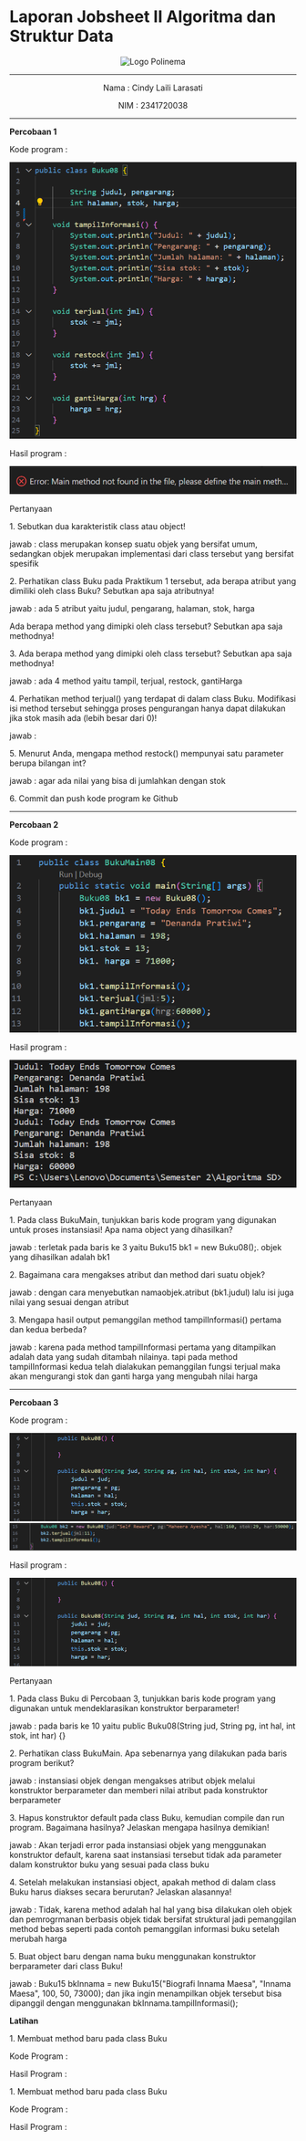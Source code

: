 # Laporan Jobsheet II Algoritma dan Struktur Data
<p align="center">
   <img src="https://static.wikia.nocookie.net/logopedia/images/8/8a/Politeknik_Negeri_Malang.png/revision/latest?cb=20190922202558 " alt="Logo Polinema" width="30%"> 
</p>
<hr>
<p align="center">Nama : Cindy Laili Larasati</p>
<p align="center">NIM : 2341720038</p>
<hr>
<b>Percobaan 1</b>
<p>Kode program :</p>
<p align="center">
    <img src="Gambar/KodePercobaan1.png">
</p>
<p>Hasil program :</p>
<p align="center">
    <img src="Gambar/HasilPercobaan1.png">
</p>
<p>Pertanyaan</p>
<p>1. Sebutkan dua karakteristik class atau object!</p>
<p>jawab : class merupakan konsep suatu objek yang bersifat umum, sedangkan objek merupakan implementasi dari class tersebut yang bersifat spesifik</p>
<p>2. Perhatikan class Buku pada Praktikum 1 tersebut, ada berapa atribut yang dimiliki oleh class
Buku? Sebutkan apa saja atributnya!</p>
<p> jawab : ada 5 atribut yaitu judul, pengarang, halaman, stok, harga</p>
<p>Ada berapa method yang dimipki oleh class tersebut? Sebutkan apa saja methodnya!</p>
<p>3. Ada berapa method yang dimipki oleh class tersebut? Sebutkan apa saja methodnya!</p>
<p>jawab : ada 4 method yaitu tampil, terjual, restock, gantiHarga</p>
<p>4. Perhatikan method terjual() yang terdapat di dalam class Buku. Modifikasi isi method tersebut sehingga proses pengurangan hanya dapat dilakukan jika stok masih ada (lebih besar dari 0)!</p>
<p>jawab : </p>
<p>5. Menurut Anda, mengapa method restock() mempunyai satu parameter berupa bilangan int?</p>
<p>jawab : agar ada nilai yang bisa di jumlahkan dengan stok</p>
<p>6. Commit dan push kode program ke Github</p>
<hr>
<b>Percobaan 2</b>
<p>Kode program :</p>
<p align="center">
    <img src="Gambar/KodePercobaan2.png">
</p>
<p>Hasil program :</p>
<p align="center">
    <img src="Gambar/HasilPercobaan2.png">
</p>
<p>Pertanyaan</p>
<p>1. Pada class BukuMain, tunjukkan baris kode program yang digunakan untuk proses instansiasi! Apa nama object yang dihasilkan?</p>
<p> jawab : terletak pada baris ke 3 yaitu Buku15 bk1 = new Buku08();. objek yang dihasilkan adalah bk1</p>
<p>2. Bagaimana cara mengakses atribut dan method dari suatu objek?</p>
<p>jawab : dengan cara menyebutkan namaobjek.atribut (bk1.judul) lalu isi juga nilai yang sesuai dengan atribut</p>
<p>3. Mengapa hasil output pemanggilan method tampilInformasi() pertama dan kedua berbeda?</p>
<p>jawab : karena pada method tampilInformasi pertama yang ditampilkan adalah data yang sudah ditambah nilainya. tapi pada method tampilInformasi kedua telah dialakukan pemanggilan fungsi terjual maka akan mengurangi stok dan ganti harga yang mengubah nilai harga</p>
<hr>
<b>Percobaan 3</b>
<p>Kode program :</p>
<p align="center">
    <img src="Gambar/KodePercobaan3.png">
    <img src="Gambar/KodePercobaan3_2.png">
</p>
<p>Hasil program :</p>
<p align="center">
    <img src="Gambar/KodePercobaan3.png">
</p>
<p>Pertanyaan</p>
<p>1. Pada class Buku di Percobaan 3, tunjukkan baris kode program yang digunakan untuk mendeklarasikan konstruktor berparameter!</p>
<p>jawab : pada baris ke 10 yaitu  public Buku08(String jud, String pg, int hal, int stok, int har) {}</p>
<p>2. Perhatikan class BukuMain. Apa sebenarnya yang dilakukan pada baris program berikut?</p>
<p>jawab :  instansiasi objek dengan mengakses atribut objek melalui konstruktor berparameter dan memberi nilai atribut pada konstruktor berparameter</p>
<p>3. Hapus konstruktor default pada class Buku, kemudian compile dan run program. Bagaimana hasilnya? Jelaskan mengapa hasilnya demikian!</p>
<p>jawab : Akan terjadi error pada instansiasi objek yang menggunakan konstruktor default, karena saat instansiasi tersebut tidak ada parameter dalam konstruktor buku yang sesuai pada class buku</p>
<p>4. Setelah melakukan instansiasi object, apakah method di dalam class Buku harus diakses secara berurutan? Jelaskan alasannya!</p>
<p>jawab : Tidak, karena method adalah hal hal yang bisa dilakukan oleh objek dan pemrogrmanan berbasis objek tidak bersifat struktural jadi pemanggilan method bebas seperti pada contoh pemanggilan informasi buku setelah merubah harga</p>
<p>5. Buat object baru dengan nama buku menggunakan konstruktor berparameter dari class Buku!</p>
<p>jawab : Buku15 bkInnama = new Buku15("Biografi Innama Maesa", "Innama Maesa", 100, 50, 73000);
dan jika ingin menampilkan objek tersebut bisa dipanggil dengan menggunakan bkInnama.tampilInformasi();</p>
<b>Latihan</b>
<p>1. Membuat method baru pada class Buku</p>
<p>Kode Program : </p>
<p>Hasil Program : </p>
<p>1. Membuat method baru pada class Buku</p>
<p>Kode Program : </p>
<p>Hasil Program : </p>

